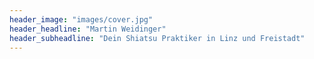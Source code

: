 ```yaml
---
header_image: "images/cover.jpg"
header_headline: "Martin Weidinger"
header_subheadline: "Dein Shiatsu Praktiker in Linz und Freistadt"
---
```


